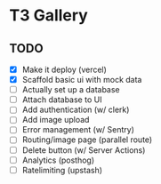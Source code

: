 # T3 Gallery

## TODO
- [x] Make it deploy (vercel)
- [x] Scaffold basic ui with mock data
- [ ] Actually set up a database
- [ ] Attach database to UI
- [ ] Add authentication (w/ clerk)
- [ ] Add image upload
- [ ] Error management (w/ Sentry)
- [ ] Routing/image page (parallel route)
- [ ] Delete button (w/ Server Actions)
- [ ] Analytics (posthog)
- [ ] Ratelimiting (upstash)
